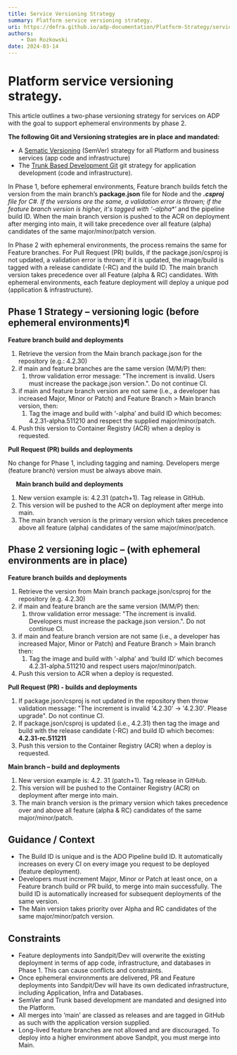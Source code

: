```yaml
---
title: Service Versioning Strategy
summary: Platform service versioning strategy.
uri: https://defra.github.io/adp-documentation/Platform-Strategy/service-versioning-strategy/
authors:
    - Dan Rozkowski
date: 2024-03-14
---
```


# Platform service versioning strategy.

This article outlines a two-phase versioning strategy for services on ADP with the goal to support ephemeral environments by phase 2. 

**The following Git and Versioning strategies are in place and mandated:**

- A [Sematic Versioning](https://semver.org/) (SemVer) strategy for all Platform and business services (app code and infrastructure)
- The [Trunk Based Development Git](https://trunkbaseddevelopment.com/) git strategy for application development (code and infrastructure).

In Phase 1, before ephemeral environments, Feature branch builds fetch the version from the main branch’s **package.json** file for Node and the ***.csproj** file for C#. If the versions are the same, a validation error is thrown; if the feature branch version is higher, it's tagged with ‘**-alpha**’ and the pipeline build ID. When the main branch version is pushed to the ACR on deployment after merging into main, it will take precedence over all feature (alpha) candidates of the same major/minor/patch version.

In Phase 2 with ephemeral environments, the process remains the same for Feature branches. For Pull Request (PR) builds, if the package.json/csproj is not updated, a validation error is thrown; if it is updated, the image/build is tagged with a release candidate (-RC) and the build ID. The main branch version takes precedence over all Feature (alpha & RC) candidates. With ephemeral environments, each feature deployment will deploy a unique pod (application & infrastructure).

## Phase 1 Strategy – versioning logic (before ephemeral environments)¶

**Feature branch build and deployments**

1. Retrieve the version from the Main branch package.json for the repository (e.g.: 4.2.30)
  1. if main and feature branches are the same version (M/M/P) then:
     1. throw validation error message: "The increment is invalid. Users must increase the package.json version.". Do not continue CI.
  2. if main and feature branch version are not same (i.e., a developer has increased Major, Minor or Patch) and Feature Branch > Main branch version, then:
     1. Tag the image and build with ‘-alpha’ and build ID which becomes: 4.2.31-alpha.511210 and respect the supplied major/minor/patch.
2.	Push this version to Container Registry (ACR) when a deploy is requested. 

**Pull Request (PR) builds and deployments**

No change for Phase 1, including tagging and naming. Developers merge (feature branch) version must be always above main.

 
**Main branch build and deployments**

1.	New version example is: 4.2.31 (patch+1). Tag release in GitHub.
2.	This version will be pushed to the ACR on deployment after merge into main.
3.	The main branch version is the primary version which takes precedence above all feature (alpha) candidates of the same major/minor/patch.

## Phase 2 versioning logic – (with ephemeral environments are in place)

**Feature branch builds and deployments**

1.	Retrieve the version from Main branch package.json/csproj for the repository (e.g. 4.2.30)
  1. if main and feature branch are the same version (M/M/P) then:
     1. throw validation error message: "The increment is invalid. Developers must increase the package.json version.". Do not continue CI.
  2. if main and feature branch version are not same (i.e., a developer has increased Major, Minor or Patch) and Feature Branch > Main branch then:
     1. Tag the image and build with ‘-alpha’ and ‘build ID’ which becomes 4.2.31-alpha.511210 and respect users major/minor/patch.
  3. Push this version to ACR when a deploy is requested. 

**Pull Request (PR) - builds and deployments**

1.	If package.json/csproj is not updated in the repository then throw validation message: "The increment is invalid '4.2.30' -> '4.2.30'. Please upgrade". Do not continue CI.
2.	If package.json/csproj is updated (i.e., 4.2.31) then tag the image and build with the release candidate (-RC) and build ID which becomes: **4.2.31-rc.511211**
3.	Push this version to the Container Registry (ACR) when a deploy is requested. 

**Main branch – build and deployments**

1.	New version example is:  4.2. 31 (patch+1). Tag release in GitHub.
2.	This version will be pushed to the Container Registry (ACR) on deployment after merge into main.
3.	The main branch version is the primary version which takes precedence over and above all feature (alpha & RC) candidates of the same major/minor/patch.

## Guidance / Context

- The Build ID is unique and is the ADO Pipeline build ID. It automatically increases on every CI on every image you request to be deployed (feature deployment).
- Developers must increment Major, Minor or Patch at least once, on a Feature branch build or PR build, to merge into main successfully. The build ID is automatically increased for subsequent deployments of the same version.
- The Main version takes priority over Alpha and RC candidates of the same major/minor/patch version.


## Constraints

- Feature deployments into Sandpit/Dev will overwrite the existing deployment in terms of app code, infrastructure, and databases in Phase 1. This can cause conflicts and constraints.
- Once ephemeral environments are delivered, PR and Feature deployments into Sandpit/Dev will have its own dedicated infrastructure, including Application, Infra and Databases.
- SemVer and Trunk based development are mandated and designed into the Platform.
- All merges into ‘main’ are classed as releases and are tagged in GitHub as such with the application version supplied. 
- Long-lived feature branches are not allowed and are discouraged. To deploy into a higher environment above Sandpit, you must merge into Main. 